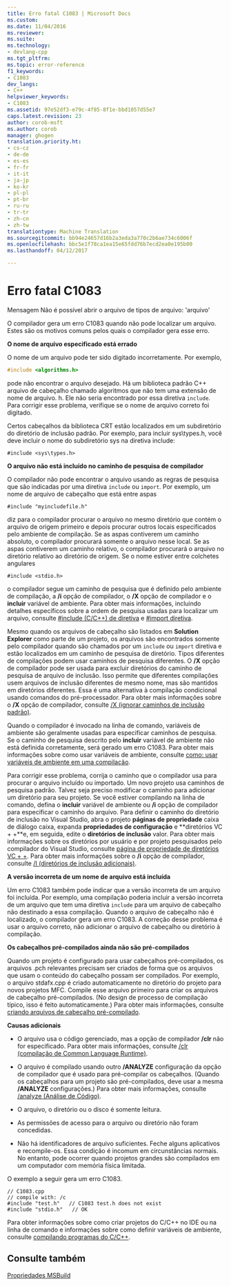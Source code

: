 ```yaml
---
title: Erro fatal C1083 | Microsoft Docs
ms.custom: 
ms.date: 11/04/2016
ms.reviewer: 
ms.suite: 
ms.technology:
- devlang-cpp
ms.tgt_pltfrm: 
ms.topic: error-reference
f1_keywords:
- C1083
dev_langs:
- C++
helpviewer_keywords:
- C1083
ms.assetid: 97e52df3-e79c-4f85-8f1e-bbd1057d55e7
caps.latest.revision: 23
author: corob-msft
ms.author: corob
manager: ghogen
translation.priority.ht:
- cs-cz
- de-de
- es-es
- fr-fr
- it-it
- ja-jp
- ko-kr
- pl-pl
- pt-br
- ru-ru
- tr-tr
- zh-cn
- zh-tw
translationtype: Machine Translation
ms.sourcegitcommit: bb94e24657d16b2a3eda3a770c2b6ae734c6006f
ms.openlocfilehash: bbc5e1f78ca1ea15e65fdd76b7ecd2ea0e195b00
ms.lasthandoff: 04/12/2017

---
```

# <a name="fatal-error-c1083"></a>Erro fatal C1083
Mensagem Não é possível abrir o arquivo de tipos de arquivo: 'arquivo'  
  
 O compilador gera um erro C1083 quando não pode localizar um arquivo. Estes são os motivos comuns pelos quais o compilador gera esse erro.  
  
 **O nome de arquivo especificado está errado**  
  
 O nome de um arquivo pode ter sido digitado incorretamente. Por exemplo,  
  
```cpp  
#include <algorithms.h>  
```  
  
 pode não encontrar o arquivo desejado. Há um biblioteca padrão C++ arquivo de cabeçalho chamado algoritmos que não tem uma extensão de nome de arquivo. h. Ele não seria encontrado por essa diretiva `include`. Para corrigir esse problema, verifique se o nome de arquivo correto foi digitado.  
  
 Certos cabeçalhos da biblioteca CRT estão localizados em um subdiretório do diretório de inclusão padrão. Por exemplo, para incluir sys\types.h, você deve incluir o nome do subdiretório sys na diretiva include:  
  
 `#include <sys\types.h>`  
  
 **O arquivo não está incluído no caminho de pesquisa de compilador**  
  
 O compilador não pode encontrar o arquivo usando as regras de pesquisa que são indicadas por uma diretiva `include` ou `import`. Por exemplo, um nome de arquivo de cabeçalho que está entre aspas  
  
 `#include "myincludefile.h"`  
  
 diz para o compilador procurar o arquivo no mesmo diretório que contém o arquivo de origem primeiro e depois procurar outros locais especificados pelo ambiente de compilação. Se as aspas contiverem um caminho absoluto, o compilador procurará somente o arquivo nesse local. Se as aspas contiverem um caminho relativo, o compilador procurará o arquivo no diretório relativo ao diretório de origem. Se o nome estiver entre colchetes angulares  
  
 `#include <stdio.h>`  
  
 o compilador segue um caminho de pesquisa que é definido pelo ambiente de compilação, a **/i** opção de compilador, o **/X** opção de compilador e o **incluir** variável de ambiente. Para obter mais informações, incluindo detalhes específicos sobre a ordem de pesquisa usadas para localizar um arquivo, consulte [#include (C/C++) de diretiva](../../preprocessor/hash-include-directive-c-cpp.md) e [#import diretiva](../../preprocessor/hash-import-directive-cpp.md).  
  
 Mesmo quando os arquivos de cabeçalho são listados em **Solution Explorer** como parte de um projeto, os arquivos são encontrados somente pelo compilador quando são chamados por um `include` ou `import` diretiva e estão localizados em um caminho de pesquisa de diretório. Tipos diferentes de compilações podem usar caminhos de pesquisa diferentes. O **/X** opção de compilador pode ser usada para excluir diretórios do caminho de pesquisa de arquivo de inclusão. Isso permite que diferentes compilações usem arquivos de inclusão diferentes de mesmo nome, mas são mantidos em diretórios diferentes. Essa é uma alternativa à compilação condicional usando comandos do pré-processador. Para obter mais informações sobre o **/X** opção de compilador, consulte [/X (ignorar caminhos de inclusão padrão)](../../build/reference/x-ignore-standard-include-paths.md).  
  
 Quando o compilador é invocado na linha de comando, variáveis de ambiente são geralmente usadas para especificar caminhos de pesquisa. Se o caminho de pesquisa descrito pelo **incluir** variável de ambiente não está definida corretamente, será gerado um erro C1083. Para obter mais informações sobre como usar variáveis de ambiente, consulte [como: usar variáveis de ambiente em uma compilação](/visualstudio/msbuild/how-to-use-environment-variables-in-a-build).  
  
 Para corrigir esse problema, corrija o caminho que o compilador usa para procurar o arquivo incluído ou importado. Um novo projeto usa caminhos de pesquisa padrão. Talvez seja preciso modificar o caminho para adicionar um diretório para seu projeto. Se você estiver compilando na linha de comando, defina o **incluir** variável de ambiente ou **/i** opção de compilador para especificar o caminho do arquivo. Para definir o caminho do diretório de inclusão no Visual Studio, abra o projeto **páginas de propriedade** caixa de diálogo caixa, expanda **propriedades de configuração** e **diretórios VC + +**e, em seguida, edite o **diretórios de inclusão** valor. Para obter mais informações sobre os diretórios por usuário e por projeto pesquisados pelo compilador do Visual Studio, consulte [página de propriedade de diretórios VC + +](../../ide/vcpp-directories-property-page.md). Para obter mais informações sobre o **/i** opção de compilador, consulte [/I (diretórios de inclusão adicionais)](../../build/reference/i-additional-include-directories.md).  
  
 **A versão incorreta de um nome de arquivo está incluída**  
  
 Um erro C1083 também pode indicar que a versão incorreta de um arquivo foi incluída. Por exemplo, uma compilação poderia incluir a versão incorreta de um arquivo que tem uma diretiva `include` para um arquivo de cabeçalho não destinado a essa compilação. Quando o arquivo de cabeçalho não é localizado, o compilador gera um erro C1083. A correção desse problema é usar o arquivo correto, não adicionar o arquivo de cabeçalho ou diretório à compilação.  
  
 **Os cabeçalhos pré-compilados ainda não são pré-compilados**  
  
 Quando um projeto é configurado para usar cabeçalhos pré-compilados, os arquivos .pch relevantes precisam ser criados de forma que os arquivos que usam o conteúdo do cabeçalho possam ser compilados. Por exemplo, o arquivo stdafx.cpp é criado automaticamente no diretório do projeto para novos projetos MFC. Compile esse arquivo primeiro para criar os arquivos de cabeçalho pré-compilados. (No design de processo de compilação típico, isso é feito automaticamente.) Para obter mais informações, consulte [criando arquivos de cabeçalho pré-compilado](../../build/reference/creating-precompiled-header-files.md).  
  
 **Causas adicionais**  
  
-   O arquivo usa o código gerenciado, mas a opção de compilador **/clr** não for especificado. Para obter mais informações, consulte [/clr (compilação de Common Language Runtime)](../../build/reference/clr-common-language-runtime-compilation.md).  
  
-   O arquivo é compilado usando outro **/ANALYZE** configuração da opção de compilador que é usado para pré-compilar os cabeçalhos. (Quando os cabeçalhos para um projeto são pré-compilados, deve usar a mesma **/ANALYZE** configurações.) Para obter mais informações, consulte [/analyze (Análise de Código)](../../build/reference/analyze-code-analysis.md).  
  
-   O arquivo, o diretório ou o disco é somente leitura.  
  
-   As permissões de acesso para o arquivo ou diretório não foram concedidas.  
  
-   Não há identificadores de arquivo suficientes. Feche alguns aplicativos e recompile-os. Essa condição é incomum em circunstâncias normais. No entanto, pode ocorrer quando projetos grandes são compilados em um computador com memória física limitada.  
  
 O exemplo a seguir gera um erro C1083.  
  
```  
// C1083.cpp  
// compile with: /c  
#include "test.h"   // C1083 test.h does not exist  
#include "stdio.h"   // OK  
```  
  
 Para obter informações sobre como criar projetos do C/C++ no IDE ou na linha de comando e informações sobre como definir variáveis de ambiente, consulte [compilando programas do C/C++](../../build/building-c-cpp-programs.md).
 
 ## <a name="see-also"></a>Consulte também
 [Propriedades MSBuild](/visualstudio/msbuild/msbuild-properties)
